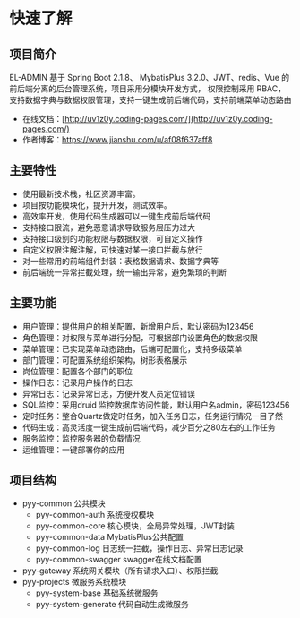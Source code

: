 # 快速了解

## 项目简介

EL-ADMIN 基于 Spring Boot 2.1.8、 MybatisPlus 3.2.0、JWT、redis、Vue 的前后端分离的后台管理系统，项目采用分模块开发方式， 权限控制采用 RBAC，支持数据字典与数据权限管理，支持一键生成前后端代码，支持前端菜单动态路由

- 在线文档：[http://uv1z0y.coding-pages.com/](http://uv1z0y.coding-pages.com/)
- 作者博客：<https://www.jianshu.com/u/af08f637aff8>

## 主要特性

- 使用最新技术栈，社区资源丰富。
- 项目按功能模块化，提升开发，测试效率。
- 高效率开发，使用代码生成器可以一键生成前后端代码
- 支持接口限流，避免恶意请求导致服务层压力过大
- 支持接口级别的功能权限与数据权限，可自定义操作
- 自定义权限注解注解，可快速对某一接口拦截与放行
- 对一些常用的前端组件封装：表格数据请求、数据字典等
- 前后端统一异常拦截处理，统一输出异常，避免繁琐的判断

## 主要功能

- 用户管理：提供用户的相关配置，新增用户后，默认密码为123456
- 角色管理：对权限与菜单进行分配，可根据部门设置角色的数据权限
- 菜单管理：已实现菜单动态路由，后端可配置化，支持多级菜单
- 部门管理：可配置系统组织架构，树形表格展示
- 岗位管理：配置各个部门的职位
- 操作日志：记录用户操作的日志
- 异常日志：记录异常日志，方便开发人员定位错误
- SQL监控：采用druid 监控数据库访问性能，默认用户名admin，密码123456
- 定时任务：整合Quartz做定时任务，加入任务日志，任务运行情况一目了然
- 代码生成：高灵活度一键生成前后端代码，减少百分之80左右的工作任务
- 服务监控：监控服务器的负载情况
- 运维管理：一键部署你的应用

## 项目结构


- pyy-common 公共模块
    - pyy-common-auth 系统授权模块
    - pyy-common-core 核心模块，全局异常处理，JWT封装
    - pyy-common-data MybatisPlus公共配置
    - pyy-common-log 日志统一拦截，操作日志、异常日志记录
    - pyy-common-swagger swagger在线文档配置
- pyy-gateway 系统网关模块（所有请求入口）、权限拦截
- pyy-projects 微服务系统模块
	- pyy-system-base 基础系统微服务
	- pyy-system-generate 代码自动生成微服务
